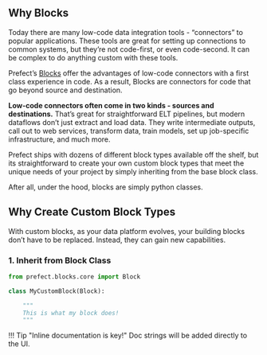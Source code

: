 ## Why Blocks

Today there are many low-code data integration tools - “connectors” to popular applications. These tools are great for setting up connections to common systems, but they’re not code-first, or even code-second. It can be complex to do anything custom with these tools.

Prefect’s [Blocks](/concepts/blocks/) offer the advantages of low-code connectors with a first class experience in code. As a result, Blocks are connectors for code that go beyond source and destination.

**Low-code connectors often come in two kinds - sources and destinations.** That’s great for straightforward ELT pipelines, but modern dataflows don’t just extract and load data. They write intermediate outputs, call out to web services, transform data, train models, set up job-specific infrastructure, and much more.

Prefect ships with dozens of different block types available off the shelf, but its straightforward to create your own custom block types that meet the unique needs of your project by simply inheriting from the base block class.

After all, under the hood, blocks are simply python classes.

## Why Create Custom Block Types

With custom blocks, as your data platform evolves, your building blocks don’t have to be replaced. Instead, they can gain new capabilities.



### 1. Inherit from Block Class

```python
from prefect.blocks.core import Block

class MyCustomBlock(Block):

    """
    This is what my block does!
    """
```

!!! Tip "Inline documentation is key!" 
    Doc strings will be added directly to the UI.